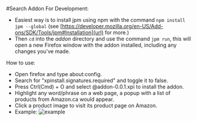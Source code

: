 #Search Addon
For Development:
- Easiest way is to install jpm using npm with the command ```npm install jpm --global``` (see [https://developer.mozilla.org/en-US/Add-ons/SDK/Tools/jpm#Installation](url) for more.)
- Then ```cd``` into the *addon* directory and use the command ```jpm run```, this will open a new Firefox window with the addon installed, including any changes you've made.

How to use:
- Open firefox and type about:config.
- Search for "xpinstall.signatures.required" and toggle it to false.
- Press Ctrl(Cmd) + O and select @addon-0.0.1.xpi to install the addon.
- Highlight any word/phrase on a web page, a popup with a list of products from Amazon.ca would appear.
- Click a product image to visit its product page on Amazon.
- Example:
![example](http://i.imgur.com/Q9iI5ir.png?1)
